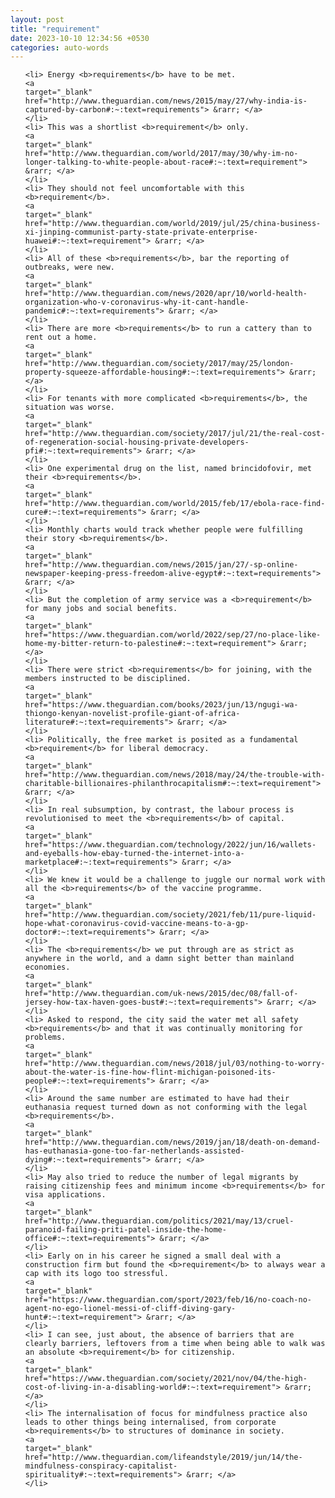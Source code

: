 ```yaml
---
layout: post
title: "requirement"
date: 2023-10-10 12:34:56 +0530
categories: auto-words
---
```

<ol>

    <li> Energy <b>requirements</b> have to be met.
    <a 
    target="_blank" 
    href="http://www.theguardian.com/news/2015/may/27/why-india-is-captured-by-carbon#:~:text=requirements"> &rarr; </a>
    </li>
    <li> This was a shortlist <b>requirement</b> only.
    <a 
    target="_blank" 
    href="http://www.theguardian.com/world/2017/may/30/why-im-no-longer-talking-to-white-people-about-race#:~:text=requirement"> &rarr; </a>
    </li>
    <li> They should not feel uncomfortable with this <b>requirement</b>.
    <a 
    target="_blank" 
    href="http://www.theguardian.com/world/2019/jul/25/china-business-xi-jinping-communist-party-state-private-enterprise-huawei#:~:text=requirement"> &rarr; </a>
    </li>
    <li> All of these <b>requirements</b>, bar the reporting of outbreaks, were new.
    <a 
    target="_blank" 
    href="http://www.theguardian.com/news/2020/apr/10/world-health-organization-who-v-coronavirus-why-it-cant-handle-pandemic#:~:text=requirements"> &rarr; </a>
    </li>
    <li> There are more <b>requirements</b> to run a cattery than to rent out a home.
    <a 
    target="_blank" 
    href="http://www.theguardian.com/society/2017/may/25/london-property-squeeze-affordable-housing#:~:text=requirements"> &rarr; </a>
    </li>
    <li> For tenants with more complicated <b>requirements</b>, the situation was worse.
    <a 
    target="_blank" 
    href="http://www.theguardian.com/society/2017/jul/21/the-real-cost-of-regeneration-social-housing-private-developers-pfi#:~:text=requirements"> &rarr; </a>
    </li>
    <li> One experimental drug on the list, named brincidofovir, met their <b>requirements</b>.
    <a 
    target="_blank" 
    href="http://www.theguardian.com/world/2015/feb/17/ebola-race-find-cure#:~:text=requirements"> &rarr; </a>
    </li>
    <li> Monthly charts would track whether people were fulfilling their story <b>requirements</b>.
    <a 
    target="_blank" 
    href="http://www.theguardian.com/news/2015/jan/27/-sp-online-newspaper-keeping-press-freedom-alive-egypt#:~:text=requirements"> &rarr; </a>
    </li>
    <li> But the completion of army service was a <b>requirement</b> for many jobs and social benefits.
    <a 
    target="_blank" 
    href="https://www.theguardian.com/world/2022/sep/27/no-place-like-home-my-bitter-return-to-palestine#:~:text=requirement"> &rarr; </a>
    </li>
    <li> There were strict <b>requirements</b> for joining, with the members instructed to be disciplined.
    <a 
    target="_blank" 
    href="https://www.theguardian.com/books/2023/jun/13/ngugi-wa-thiongo-kenyan-novelist-profile-giant-of-africa-literature#:~:text=requirements"> &rarr; </a>
    </li>
    <li> Politically, the free market is posited as a fundamental <b>requirement</b> for liberal democracy.
    <a 
    target="_blank" 
    href="http://www.theguardian.com/news/2018/may/24/the-trouble-with-charitable-billionaires-philanthrocapitalism#:~:text=requirement"> &rarr; </a>
    </li>
    <li> In real subsumption, by contrast, the labour process is revolutionised to meet the <b>requirements</b> of capital.
    <a 
    target="_blank" 
    href="https://www.theguardian.com/technology/2022/jun/16/wallets-and-eyeballs-how-ebay-turned-the-internet-into-a-marketplace#:~:text=requirements"> &rarr; </a>
    </li>
    <li> We knew it would be a challenge to juggle our normal work with all the <b>requirements</b> of the vaccine programme.
    <a 
    target="_blank" 
    href="http://www.theguardian.com/society/2021/feb/11/pure-liquid-hope-what-coronavirus-covid-vaccine-means-to-a-gp-doctor#:~:text=requirements"> &rarr; </a>
    </li>
    <li> The <b>requirements</b> we put through are as strict as anywhere in the world, and a damn sight better than mainland economies.
    <a 
    target="_blank" 
    href="http://www.theguardian.com/uk-news/2015/dec/08/fall-of-jersey-how-tax-haven-goes-bust#:~:text=requirements"> &rarr; </a>
    </li>
    <li> Asked to respond, the city said the water met all safety <b>requirements</b> and that it was continually monitoring for problems.
    <a 
    target="_blank" 
    href="http://www.theguardian.com/news/2018/jul/03/nothing-to-worry-about-the-water-is-fine-how-flint-michigan-poisoned-its-people#:~:text=requirements"> &rarr; </a>
    </li>
    <li> Around the same number are estimated to have had their euthanasia request turned down as not conforming with the legal <b>requirements</b>.
    <a 
    target="_blank" 
    href="http://www.theguardian.com/news/2019/jan/18/death-on-demand-has-euthanasia-gone-too-far-netherlands-assisted-dying#:~:text=requirements"> &rarr; </a>
    </li>
    <li> May also tried to reduce the number of legal migrants by raising citizenship fees and minimum income <b>requirements</b> for visa applications.
    <a 
    target="_blank" 
    href="http://www.theguardian.com/politics/2021/may/13/cruel-paranoid-failing-priti-patel-inside-the-home-office#:~:text=requirements"> &rarr; </a>
    </li>
    <li> Early on in his career he signed a small deal with a construction firm but found the <b>requirement</b> to always wear a cap with its logo too stressful.
    <a 
    target="_blank" 
    href="https://www.theguardian.com/sport/2023/feb/16/no-coach-no-agent-no-ego-lionel-messi-of-cliff-diving-gary-hunt#:~:text=requirement"> &rarr; </a>
    </li>
    <li> I can see, just about, the absence of barriers that are clearly barriers, leftovers from a time when being able to walk was an absolute <b>requirement</b> for citizenship.
    <a 
    target="_blank" 
    href="https://www.theguardian.com/society/2021/nov/04/the-high-cost-of-living-in-a-disabling-world#:~:text=requirement"> &rarr; </a>
    </li>
    <li> The internalisation of focus for mindfulness practice also leads to other things being internalised, from corporate <b>requirements</b> to structures of dominance in society.
    <a 
    target="_blank" 
    href="http://www.theguardian.com/lifeandstyle/2019/jun/14/the-mindfulness-conspiracy-capitalist-spirituality#:~:text=requirements"> &rarr; </a>
    </li>